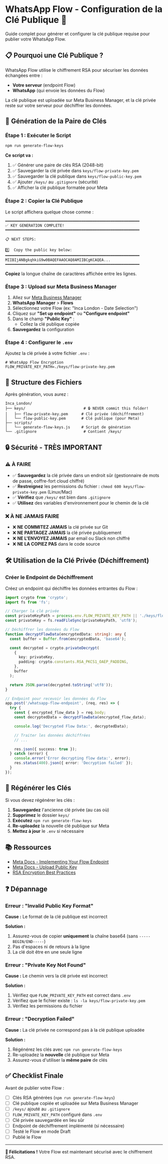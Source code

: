 # WhatsApp Flow - Configuration de la Clé Publique 🔐

Guide complet pour générer et configurer la clé publique requise pour publier votre WhatsApp Flow.

## 📋 Pourquoi une Clé Publique ?

WhatsApp Flow utilise le chiffrement RSA pour sécuriser les données échangées entre :
- **Votre serveur** (endpoint Flow)
- **WhatsApp** (qui envoie les données du Flow)

La clé publique est uploadée sur Meta Business Manager, et la clé privée reste sur votre serveur pour déchiffrer les données.

## 🚀 Génération de la Paire de Clés

### Étape 1 : Exécuter le Script

```bash
npm run generate-flow-keys
```

**Ce script va :**
1. ✅ Générer une paire de clés RSA (2048-bit)
2. ✅ Sauvegarder la clé privée dans `keys/flow-private-key.pem`
3. ✅ Sauvegarder la clé publique dans `keys/flow-public-key.pem`
4. ✅ Ajouter `/keys/` au `.gitignore` (sécurité)
5. ✅ Afficher la clé publique formatée pour Meta

### Étape 2 : Copier la Clé Publique

Le script affichera quelque chose comme :

```
━━━━━━━━━━━━━━━━━━━━━━━━━━━━━━━━━━━━━━━━━━━━━━━━━━━━━━━━━━━━
✅ KEY GENERATION COMPLETE!
━━━━━━━━━━━━━━━━━━━━━━━━━━━━━━━━━━━━━━━━━━━━━━━━━━━━━━━━━━━━

📋 NEXT STEPS:

1️⃣  Copy the public key below:
━━━━━━━━━━━━━━━━━━━━━━━━━━━━━━━━━━━━━━━━━━━━━━━━━━━━━━━━━━━━
MIIBIjANBgkqhkiG9w0BAQEFAAOCAQ8AMIIBCgKCAQEA...
━━━━━━━━━━━━━━━━━━━━━━━━━━━━━━━━━━━━━━━━━━━━━━━━━━━━━━━━━━━━
```

**Copiez** la longue chaîne de caractères affichée entre les lignes.

### Étape 3 : Upload sur Meta Business Manager

1. Allez sur [Meta Business Manager](https://business.facebook.com/)
2. **WhatsApp Manager** > **Flows**
3. Sélectionnez votre Flow (ex: "Inca London - Date Selection")
4. Cliquez sur **"Set up endpoint"** ou **"Configure endpoint"**
5. Dans le champ **"Public Key"** :
   - Collez la clé publique copiée
6. **Sauvegardez** la configuration

### Étape 4 : Configurer le `.env`

Ajoutez la clé privée à votre fichier `.env` :

```env
# WhatsApp Flow Encryption
FLOW_PRIVATE_KEY_PATH=./keys/flow-private-key.pem
```

## 📁 Structure des Fichiers

Après génération, vous aurez :

```
Inca_London/
├── keys/                          # 🔒 NEVER commit this folder!
│   ├── flow-private-key.pem      # Clé privée (déchiffrement)
│   └── flow-public-key.pem       # Clé publique (pour Meta)
├── scripts/
│   └── generate-flow-keys.js     # Script de génération
└── .gitignore                     # Contient /keys/
```

## 🔒 Sécurité - TRÈS IMPORTANT

### ⚠️ À FAIRE

- ✅ **Sauvegardez** la clé privée dans un endroit sûr (gestionnaire de mots de passe, coffre-fort cloud chiffré)
- ✅ **Restreignez** les permissions du fichier : `chmod 600 keys/flow-private-key.pem` (Linux/Mac)
- ✅ **Vérifiez** que `/keys/` est bien dans `.gitignore`
- ✅ **Utilisez** des variables d'environnement pour le chemin de la clé

### ❌ À NE JAMAIS FAIRE

- ❌ **NE COMMITEZ JAMAIS** la clé privée sur Git
- ❌ **NE PARTAGEZ JAMAIS** la clé privée publiquement
- ❌ **NE L'ENVOYEZ JAMAIS** par email ou Slack non chiffré
- ❌ **NE LA COPIEZ PAS** dans le code source

## 🛠️ Utilisation de la Clé Privée (Déchiffrement)

### Créer le Endpoint de Déchiffrement

Créez un endpoint qui déchiffre les données entrantes du Flow :

```typescript
import crypto from 'crypto';
import fs from 'fs';

// Charger la clé privée
const privateKeyPath = process.env.FLOW_PRIVATE_KEY_PATH || './keys/flow-private-key.pem';
const privateKey = fs.readFileSync(privateKeyPath, 'utf8');

// Déchiffrer les données du Flow
function decryptFlowData(encryptedData: string): any {
  const buffer = Buffer.from(encryptedData, 'base64');

  const decrypted = crypto.privateDecrypt(
    {
      key: privateKey,
      padding: crypto.constants.RSA_PKCS1_OAEP_PADDING,
    },
    buffer
  );

  return JSON.parse(decrypted.toString('utf8'));
}

// Endpoint pour recevoir les données du Flow
app.post('/whatsapp-flow-endpoint', (req, res) => {
  try {
    const { encrypted_flow_data } = req.body;
    const decryptedData = decryptFlowData(encrypted_flow_data);

    console.log('Decrypted Flow Data:', decryptedData);

    // Traiter les données déchiffrées
    // ...

    res.json({ success: true });
  } catch (error) {
    console.error('Error decrypting flow data:', error);
    res.status(400).json({ error: 'Decryption failed' });
  }
});
```

## 🔄 Régénérer les Clés

Si vous devez régénérer les clés :

1. **Sauvegardez** l'ancienne clé privée (au cas où)
2. **Supprimez** le dossier `keys/`
3. **Exécutez** `npm run generate-flow-keys`
4. **Re-uploadez** la nouvelle clé publique sur Meta
5. **Mettez à jour** le `.env` si nécessaire

## 📚 Ressources

- [Meta Docs - Implementing Your Flow Endpoint](https://developers.facebook.com/docs/whatsapp/flows/guides/implementingyourflowendpoint)
- [Meta Docs - Upload Public Key](https://developers.facebook.com/docs/whatsapp/flows/guides/implementingyourflowendpoint#upload_public_key)
- [RSA Encryption Best Practices](https://www.rfc-editor.org/rfc/rfc8017)

## ❓ Dépannage

### Erreur : "Invalid Public Key Format"

**Cause :** Le format de la clé publique est incorrect

**Solution :**
1. Assurez-vous de copier **uniquement** la chaîne base64 (sans `-----BEGIN/END-----`)
2. Pas d'espaces ni de retours à la ligne
3. La clé doit être en une seule ligne

### Erreur : "Private Key Not Found"

**Cause :** Le chemin vers la clé privée est incorrect

**Solution :**
1. Vérifiez que `FLOW_PRIVATE_KEY_PATH` est correct dans `.env`
2. Vérifiez que le fichier existe : `ls -la keys/flow-private-key.pem`
3. Vérifiez les permissions du fichier

### Erreur : "Decryption Failed"

**Cause :** La clé privée ne correspond pas à la clé publique uploadée

**Solution :**
1. Régénérez les clés avec `npm run generate-flow-keys`
2. Re-uploadez la **nouvelle** clé publique sur Meta
3. Assurez-vous d'utiliser la **même paire** de clés

## ✅ Checklist Finale

Avant de publier votre Flow :

- [ ] Clés RSA générées (`npm run generate-flow-keys`)
- [ ] Clé publique copiée et uploadée sur Meta Business Manager
- [ ] `/keys/` ajouté au `.gitignore`
- [ ] `FLOW_PRIVATE_KEY_PATH` configuré dans `.env`
- [ ] Clé privée sauvegardée en lieu sûr
- [ ] Endpoint de déchiffrement implémenté (si nécessaire)
- [ ] Testé le Flow en mode Draft
- [ ] Publié le Flow

---

**🎉 Félicitations !** Votre Flow est maintenant sécurisé avec le chiffrement RSA.
